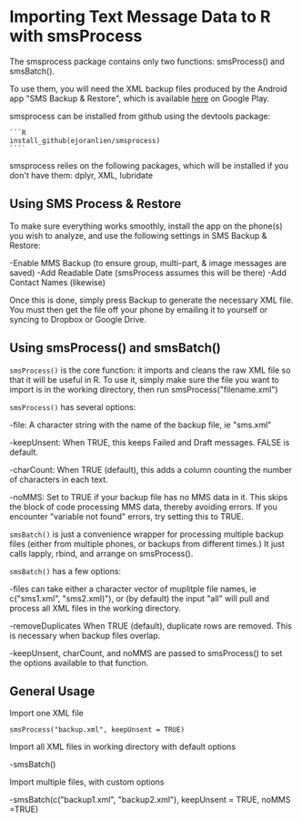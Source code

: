 <!-- README.md is generated from README.Rmd. Please edit that file -->
Importing Text Message Data to R with smsProcess
================================================

The smsprocess package contains only two functions: smsProcess() and smsBatch().

To use them, you will need the XML backup files produced by the Android app "SMS Backup & Restore", which is available [here](https://play.google.com/store/apps/details?id=com.riteshsahu.SMSBackupRestore) on Google Play.

smsprocess can be installed from github using the devtools package:

    ```R
    install_github(ejoranlien/smsprocess)
    ````

smsprocess relies on the following packages, which will be installed if you don't have them: dplyr, XML, lubridate

Using SMS Process & Restore
---------------------------

To make sure everything works smoothly, install the app on the phone(s) you wish to analyze, and use the following settings in SMS Backup & Restore:

-Enable MMS Backup (to ensure group, multi-part, & image messages are saved) -Add Readable Date (smsProcess assumes this will be there) -Add Contact Names (likewise)

Once this is done, simply press Backup to generate the necessary XML file. You must then get the file off your phone by emailing it to yourself or syncing to Dropbox or Google Drive.

Using smsProcess() and smsBatch()
---------------------------------

`smsProcess()` is the core function: it imports and cleans the raw XML file so that it will be useful in R. To use it, simply make sure the file you want to import is in the working directory, then run smsProcess("filename.xml")

`smsProcess()` has several options:

-file: A character string with the name of the backup file, ie "sms.xml"

-keepUnsent: When TRUE, this keeps Failed and Draft messages. FALSE is default.

-charCount: When TRUE (default), this adds a column counting the number of characters in each text.

-noMMS: Set to TRUE if your backup file has no MMS data in it. This skips the block of code processing MMS data, thereby avoiding errors. If you encounter "variable not found" errors, try setting this to TRUE.

`smsBatch()` is just a convenience wrapper for processing multiple backup files (either from multiple phones, or backups from different times.) It just calls lapply, rbind, and arrange on smsProcess().

`smsBatch()` has a few options:

-files can take either a character vector of muplitple file names, ie c("sms1.xml", "sms2.xml)"), or (by default) the input "all" will pull and process all XML files in the working directory.

-removeDuplicates When TRUE (default), duplicate rows are removed. This is necessary when backup files overlap.

-keepUnsent, charCount, and noMMS are passed to smsProcess() to set the options available to that function.

General Usage
-------------

Import one XML file

`smsProcess("backup.xml", keepUnsent = TRUE)`

Import all XML files in working directory with default options

-smsBatch()

Import multiple files, with custom options

-smsBatch(c("backup1.xml", "backup2.xml"), keepUnsent = TRUE, noMMS =TRUE)
